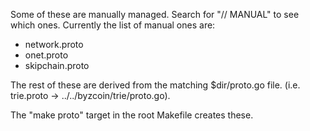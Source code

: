 Some of these are manually managed. Search for "// MANUAL" to see which ones.
Currently the list of manual ones are:
* network.proto
* onet.proto
* skipchain.proto

The rest of these are derived from the matching $dir/proto.go file. (i.e. trie.proto ->
../../byzcoin/trie/proto.go).

The "make proto" target in the root Makefile creates these.